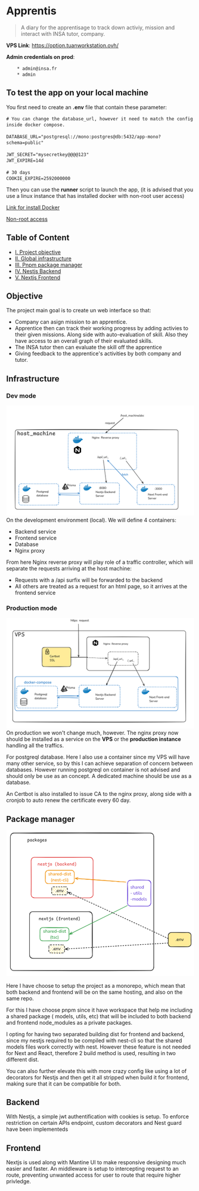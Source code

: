# Apprentis

> A diary for the apprentisage to track down activiy, mission and interact with INSA tutor, company.

**VPS Link**: https://option.tuanworkstation.ovh/

**Admin credentials on prod**: 

        * admin@insa.fr 
        * admin

## To test the app on your local machine

You first need to create an **.env** file that contain these parameter:
```
# You can change the database_url, however it need to match the config inside docker compose.

DATABASE_URL="postgresql://mono:postgres@db:5432/app-mono?schema=public"

JWT_SECRET="mysecretkey@@@@123"
JWT_EXPIRE=14d

# 30 days
COOKIE_EXPIRE=2592000000
```
Then you can use the **runner** script to launch the app, (it is advised that you use a linux instance that has installed docker with non-root user access)

[Link for install Docker](https://docs.docker.com/engine/install/)

[Non-root access ](https://docs.docker.com/engine/install/linux-postinstall/)

## Table of Content
* [I. Project objective](#objective)
* [II. Global infrastructure](#infrastructure)
* [III. Pnpm package manager](#package-manager)
* [IV. Nestjs Backend](#backend)
* [V. Nextjs Frontend](#frontend)

## Objective

The project main goal is to create un web interface so that:
* Company can asign mission to an apprentice.
* Apprentice then can track their working progress by adding activies to their given missions. Along side with auto-evaluation of skill. Also they have access to an overall graph of their evaluated skills.
* The INSA tutor then can evaluate the skill off the apprentice
* Giving feedback to the apprentice's activities by both company and tutor.

## Infrastructure

### Dev mode 
![infrastructure 1](./readme/infra1.png)
On the development environment (local). We will define 4 containers:
* Backend service
* Frontend service
* Database
* Nginx proxy

From here Nginx reverse proxy will play role of a traffic controller, which will separate the requests arriving at the host machine:
* Requests with a /api surfix will be forwarded to the backend
* All others are treated as a request for an html page, so it arrives at the frontend service

### Production mode
![infastructure2](./readme/infra2.png)
On production we won't change much, however. The nginx proxy now should be installed as a service on the **VPS** or the **production instance**
handling all the traffics.

For postgreql database. Here I also use a container since my VPS will have many other service, so by this I can achieve separation of concern between databases. However running postgreql on container is not advised and should only be use as an concept. A dedicated machine should be use as a database.

An Certbot is also installed to issue CA to the nginx proxy, along side with a cronjob to auto renew the certificate every 60 day.

## Package manager
![package1](./readme/package1.png)

Here I have choose to setup the project as a monorepo, which mean that both backend and frontend will be on the same hosting, and also on the same repo.

For this I have choose pnpm since it have workspace that help me including a shared package ( models, utils, etc) that will be included to both backend and frontend node_modules as a private packages.

I opting for having two separated building dist for frontend and backend, since my nestjs required to be compiled with nest-cli so that the shared models files work correctly with nest. However these feature is not needed for Next and React, therefore 2 build method is used, resulting in two different dist.

You can also further elevate this with more crazy config like using a lot of decorators for Nestjs and then get it all stripped when build it for frontend, making sure that it can be compatible for both.

## Backend

With Nestjs, a simple jwt authentification with cookies is setup. To enforce restriction on certain APIs endpoint, custom decorators and Nest guard have been implementeds

## Frontend

Nextjs is used along with Mantine UI to make responsive designing much easier and faster. An middleware is setup to intercepting request to an route, preventing unwanted access for user to route that require higher privledge. 




